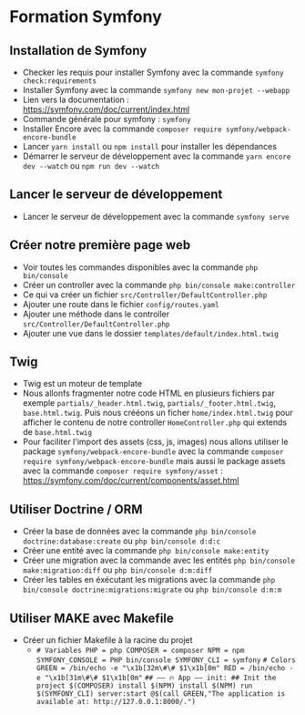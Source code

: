# Formation Symfony

## Installation de Symfony
- Checker les requis pour installer Symfony avec la commande `symfony check:requirements`
- Installer Symfony avec la commande `symfony new mon-projet --webapp`
- Lien vers la documentation : https://symfony.com/doc/current/index.html
- Commande générale pour symfony : `symfony`
- Installer Encore avec la commande  `composer require symfony/webpack-encore-bundle`
- Lancer `yarn install` ou `npm install` pour installer les dépendances
- Démarrer le serveur de développement avec la commande `yarn encore dev --watch` ou `npm run dev --watch`

## Lancer le serveur de développement
- Lancer le serveur de développement avec la commande `symfony serve`

## Créer notre première page web
- Voir toutes les commandes disponibles avec la commande `php bin/console`
- Créer un controller avec la commande `php bin/console make:controller`
- Ce qui va créer un fichier `src/Controller/DefaultController.php`
- Ajouter une route dans le fichier `config/routes.yaml`
- Ajouter une méthode dans le controller `src/Controller/DefaultController.php`
- Ajouter une vue dans le dossier `templates/default/index.html.twig`

## Twig
- Twig est un moteur de template
- Nous allonfs fragmenter notre code HTML en plusieurs fichiers par exemple `partials/_header.html.twig`, `partials/_footer.html.twig`, `base.html.twig`. Puis nous crééons un ficher `home/index.html.twig` pour afficher le contenu de notre controller `HomeController.php` qui extends de `base.html.twig`
- Pour faciliter l'import des assets (css, js, images) nous allons utiliser le package `symfony/webpack-encore-bundle` avec la commande `composer require symfony/webpack-encore-bundle` mais aussi le package assets avec la commande `composer require symfony/asset` : https://symfony.com/doc/current/components/asset.html

## Utiliser Doctrine / ORM
- Créer la base de données avec la commande `php bin/console doctrine:database:create` ou `php bin/console d:d:c`
- Créer une entité avec la commande `php bin/console make:entity`
- Créer une migration avec la commande avec les entités `php bin/console make:migration:diff` ou `php bin/console d:m:diff`
- Créer les tables en éxécutant les migrations avec la commande `php bin/console doctrine:migrations:migrate` ou `php bin/console d:m:m`
 
## Utiliser MAKE  avec Makefile
- Créer un fichier Makefile à la racine du projet
  - `# Variables
    PHP = php
    COMPOSER = composer
    NPM = npm
    SYMFONY_CONSOLE = PHP bin/console
    SYMFONY_CLI = symfony`
    `# Colors
    GREEN = /bin/echo -e "\x1b[32m\#\# $1\x1b[0m"
    RED = /bin/echo -e "\x1b[31m\#\# $1\x1b[0m"`
    `## —— 🔥 App ——
    init: ## Init the project
    $(COMPOSER) install
    $(NPM) install
    $(NPM) run
    $(SYMFONY_CLI) server:start
    @$(call GREEN,"The application is available at: http://127.0.0.1:8000/.")`

